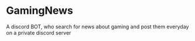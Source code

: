 # GamingNews
A discord BOT, who search for news about gaming and post them everyday on a private discord server
